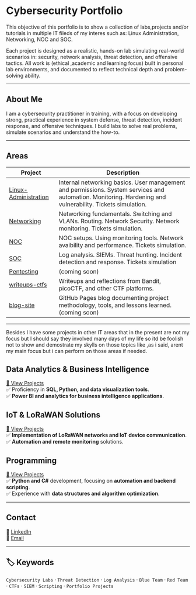# Cybersecurity Portfolio

This objective of this portfolio is to show a collection of labs,projects and/or tutorials in multiple IT fileds of my interes such as: Linux Administration, Networking, NOC and SOC.

Each project is designed as a realistic, hands-on lab simulating real-world scenarios in: security, network analysis, threat detection, and offensive tactics. 
All work is (ethical ,academic and learning focus) built in personal lab environments, and documented to reflect technical depth and problem-solving ability.

---

##  About Me

I am a cybersecurity practitioner in training, with a focus on developing strong, practical experience in system defense, threat detection, incident response, and offensive techniques.
I build labs to solve real problems, simulate scenarios and understand the how-to.

---

##  Areas

| Project | Description |
|---------|-------------|
| [Linux-Administration](https://github.com/DanielMunozParedes/LINUX-ADMIN/) | Internal networking basics. User management and permissions. System services and automation. Monitoring. Hardening and vulnerability. Tickets simulation.|
| [Networking](https://github.com/daniel/windows-threat-lab) | Networking fundamentals. Switching and VLANs. Routing. Network Security. Network monitoring. Tickets simulation. | 
| [NOC](https://github.com/daniel/offensive-recon-lab) | NOC setups. Using monitoring tools. Network avaibility and performance. Tickets simulation.  |
| [SOC](https://github.com/daniel/privilege-escalation-lab) | Log analysis. SIEMs. Threat hunting. Incident detection and response. Tickets simulation| 
| [Pentesting](https://github.com/daniel/python-alert-simulator) | (coming soon) | 
| [writeups-ctfs](https://github.com/daniel/writeups-ctfs) | Writeups and reflections from Bandit, picoCTF, and other CTF platforms. | 
| [blog-site](https://github.com/daniel/blog-site) | GitHub Pages blog documenting project methodology, tools, and lessons learned. (coming soon)| 

---

Besides I have some projects in other IT areas that in the present are not my focus but I should say they involved many days of my life so itd be foolish not to show and demostrate my skylls on those topics like ,as i said, arent my main focus but i can perform on those areas if needed.

## Data Analytics & Business Intelligence
[🔗 View Projects](https://github.com/DanielMunozParedes/DATA-ANALYTICS)  
✅ Proficiency in **SQL, Python, and data visualization tools**.  
✅ **Power BI and analytics for business intelligence applications**.  

## IoT & LoRaWAN Solutions 
[🔗 View Projects](https://github.com/DanielMunozParedes/LORA)  
✅ **Implementation of LoRaWAN networks and IoT device communication**.  
✅ **Automation and remote monitoring** solutions.  

## Programming 
[🔗 View Projects](https://github.com/DanielMunozParedes/PROGRAMMING)  
✅ **Python and C#** development, focusing on **automation and backend scripting**.  
✅ Experience with **data structures and algorithm optimization**.  

---

##  Contact  
💼 [LinkedIn](https://www.linkedin.com/in/daniel-mu%C3%B1oz-paredes-5a6a02234/)  
📧 [Email](mailto:danielmunozparedes@gmail.com)  

---
## 🏷️ Keywords
`Cybersecurity Labs` · `Threat Detection` · `Log Analysis` · `Blue Team` · `Red Team` · `CTFs` · `SIEM` · `Scripting` · `Portfolio Projects`

